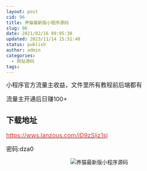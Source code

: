 ```yaml
---
layout: post
cid: 96
title: 养猫最新版小程序源码
slug: 96
date: 2021/02/16 09:05:38
updated: 2023/11/14 15:51:40
status: publish
author: admin
categories: 
  - 网站源码
tags: 
---
```



<div alt="潮男心博客 www.cnx0.com" >
				<p>
	<span style="font-size:16px;">小程序官方流量主收益，文件里所有教程前后端都有</span>
</p>
<p>
	<span style="font-size:16px;">流量主开通后日赚100+</span>
</p>
<p>
	<span style="font-size:16px;"><h2>下载地址</h2></span><span><a href="https://wws.lanzous.com/iD9zSljz1sj" target="_blank"><span style="color:#E53333;font-size:16px;">https://wws.lanzous.com/iD9zSljz1sj</span></a></span>
</p>
<p>
	<span style="font-size:16px;">密码:dza0</span>
</p>
<p style="text-align:center;">
	<span><img src="https://www.kjsv.com/download/image/2021/02/15/20210215175418_757543.jpg" alt="养猫最新版小程序源码" title="养猫最新版小程序源码" align="" /><br />
</span>
</p>			</div>
			